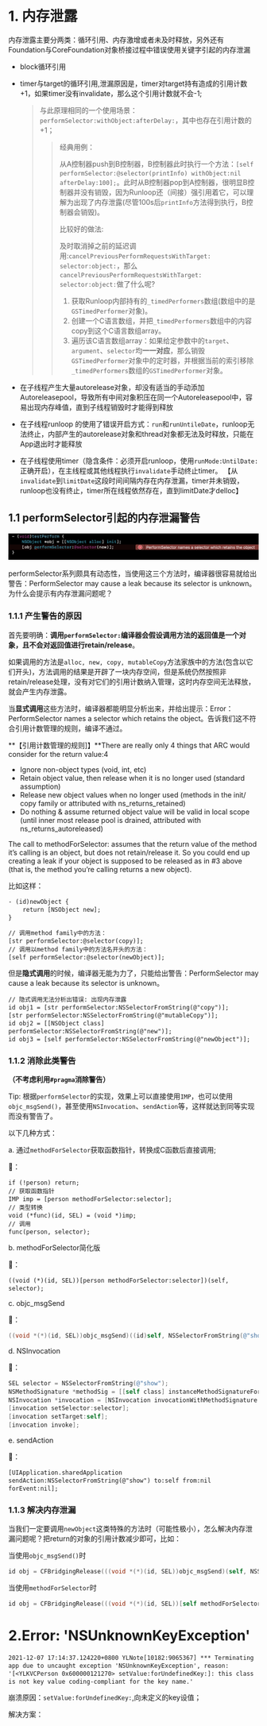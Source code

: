 # 1. 内存泄露

内存泄露主要分两类：循环引用、内存激增或者未及时释放，另外还有Foundation与CoreFoundation对象桥接过程中错误使用关键字引起的内存泄漏

* block循环引用

* timer与target的循环引用,泄漏原因是，timer对target持有造成的引用计数+1，如果timer没有invalidate，那么这个引用计数就不会-1;

  > 与此原理相同的一个使用场景：`performSelector:withObject:afterDelay:`，其中也存在引用计数的+1；
  >
  > > 经典用例：
  > >
  > > 从A控制器push到B控制器，B控制器此时执行一个方法：`[self performSelector:@selector(printInfo) withObject:nil afterDelay:100];`。此时从B控制器pop到A控制器，很明显B控制器并没有销毁，因为Runloop还（间接）强引用着它，可以理解为出现了内存泄露(尽管100s后`printInfo`方法得到执行，B控制器会销毁)。
  > >
  > > 比较好的做法:
  > >
  > > 及时取消掉之前的延迟调用:`cancelPreviousPerformRequestsWithTarget: selector:object:`，那么`cancelPreviousPerformRequestsWithTarget: selector:object:`做了什么呢?
  > >
  > > 1. 获取Runloop内部持有的`_timedPerformers`数组(数组中的是`GSTimedPerformer`对象)。
  > > 2. 创建一个C语言数组，并把`_timedPerformers`数组中的内容copy到这个C语言数组array。
  > > 3. 遍历该C语言数组array：如果给定参数中的`target`、`argument`、`selector`均**一一对应**，那么销毁`GSTimedPerformer`对象中的定时器，并根据当前的索引移除`_timedPerformers`数组的`GSTimedPerformer`对象。

* 在子线程产生大量autorelease对象，却没有适当的手动添加Autoreleasepool，导致所有中间对象积压在同一个Autoreleasepool中，容易出现内存峰值，直到子线程销毁时才能得到释放

* 在子线程runloop 的使用了错误开启方式：`run`和`runUntileDate`，runloop无法终止，内部产生的autorelease对象和thread对象都无法及时释放，只能在App退出时才能释放

* 在子线程使用timer（隐含条件：必须开启runloop，使用`runMode:UntilDate:`正确开启），在主线程或其他线程执行`invalidate`手动终止timer。 【从`invalidate`到`limitDate`这段时间间隔内存在内存泄漏，timer并未销毁，runloop也没有终止，timer所在线程依然存在，直到limitDate才delloc】

## 1.1 performSelector引起的内存泄漏警告

![error-1](./images/errors_1.png)

performSelector系列颇具有动态性，当使用这三个方法时，编译器很容易就给出警告：PerformSelector may cause a leak because its selector is unknown。为什么会提示有内存泄漏问题呢？

### 1.1.1 产生警告的原因

首先要明确：**调用`performSelector:`编译器会假设调用方法的返回值是一个对象，且不会对返回值进行retain/release**。

如果调用的方法是`alloc, new, copy, mutableCopy`方法家族中的方法(包含以它们开头)，方法调用的结果是开辟了一块内存空间，但是系统仍然按照非retain/release处理，没有对它们的引用计数纳入管理，这时内存空间无法释放，就会产生内存泄露。

当**显式调用**这些方法时，编译器都能明显分析出来，并给出提示：Error：PerformSelector names a selector which retains the object。告诉我们这不符合引用计数管理的规则，编译不通过。

**【引用计数管理的规则]】**There are really only 4 things that ARC would consider for the return value:4

- Ignore non-object types (void, int, etc)
- Retain object value, then release when it is no longer used (standard assumption)
- Release new object values when no longer used (methods in the init/ copy family or attributed with ns_returns_retained)
- Do nothing & assume returned object value will be valid in local scope (until inner most release pool is drained, attributed with ns_returns_autoreleased)

The call to methodForSelector: assumes that the return value of the method it’s calling is an object, but does not retain/release it. So you could end up creating a leak if your object is supposed to be released as in #3 above (that is, the method you’re calling returns a new object).

比如这样：

```objc
- (id)newObject {
    return [NSObject new];
}
```

```objc
// 调用method family中的方法：
[str performSelector:@selector(copy)];
// 调用以method family中的方法名开头的方法：
[self performSelector:@selector(newObject)];
```

但是**隐式调用**的时候，编译器无能为力了，只能给出警告：PerformSelector may cause a leak because its selector is unknown。

```objc
// 隐式调用无法分析出错误: 出现内存泄露
id obj1 = [str performSelector:NSSelectorFromString(@"copy")];
[str performSelector:NSSelectorFromString(@"mutableCopy")];
id obj2 = [[NSObject class] performSelector:NSSelectorFromString(@"new")];
id obj3 = [self performSelector:NSSelectorFromString(@"newObject")];
```

### 1.1.2 消除此类警告

**（不考虑利用`#pragma`消除警告）**

Tip: 根据`performSelector`的实现，效果上可以直接使用`IMP`，也可以使用`objc_msgSend()`，甚至使用`NSInvocation`、`sendAction`等，这样就达到同等实现而没有警告了。

以下几种方式：

a. 通过`methodForSelector`获取函数指针，转换成C函数后直接调用;

🌰：

```objc
if (!person) return;
// 获取函数指针
IMP imp = [person methodForSelector:selector];
// 类型转换
void (*func)(id, SEL) = (void *)imp;
// 调用
func(person, selector);
```

b. methodForSelector简化版

🌰：

```objc
((void (*)(id, SEL))[person methodForSelector:selector])(self, selector);
```

c. objc_msgSend

🌰：

```objective-c
((void *(*)(id, SEL))objc_msgSend)((id)self, NSSelectorFromString(@"show"));
```

d. NSInvocation

🌰：

```objective-c
SEL selector = NSSelectorFromString(@"show");
NSMethodSignature *methodSig = [[self class] instanceMethodSignatureForSelector:selector];
NSInvocation *invocation = [NSInvocation invocationWithMethodSignature:methodSig];
[invocation setSelector:selector];
[invocation setTarget:self];
[invocation invoke];
```

e. sendAction

🌰：

```
[UIApplication.sharedApplication sendAction:NSSelectorFromString(@"show") to:self from:nil forEvent:nil];
```

### 1.1.3 解决内存泄漏

当我们一定要调用`newObject`这类特殊的方法时（可能性极小），怎么解决内存泄漏问题呢？把return的对象的引用计数减少即可，比如：

当使用`objc_msgSend()`时

```objective-c
id obj = CFBridgingRelease(((void *(*)(id, SEL))objc_msgSend)(self, NSSelectorFromString(@"newObject")));
```

当使用`methodForSelector`时

```objective-c
id obj = CFBridgingRelease(((void *(*)(id, SEL))[self methodForSelector:NSSelectorFromString(@"newObject")])(self, NSSelectorFromString(@"newObject")));
```

# 2.Error: 'NSUnknownKeyException'

```objc
2021-12-07 17:14:37.124220+0800 YLNote[10182:9065367] *** Terminating app due to uncaught exception 'NSUnknownKeyException', reason: '[<YLKVCPerson 0x600000121270> setValue:forUndefinedKey:]: this class is not key value coding-compliant for the key name.'
```

崩溃原因：`setValue:forUndefinedKey:`,向未定义的key设值；

解决方案：
